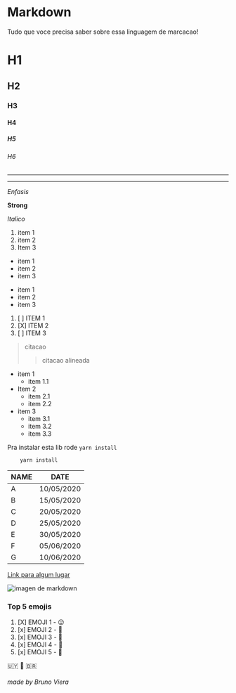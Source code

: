 # Markdown

Tudo que voce precisa saber sobre essa linguagem de marcacao!

<!-- HEADERS -->

# H1
## H2
### H3
#### H4
##### H5
###### H6

<!-- DIVIDERS -->
--- 
***

<!-- ENFASIS -->
*Enfasis*

<!-- STRONG -->
**Strong**

<!-- ITALICO -->
_Italico_

<!-- LISTA ORDENADA -->
1. item 1
1. item 2
1. Item 3

<!-- LISTA NO ORDENADA 1 -->
* item 1
* item 2
* item 3

<!-- LISTA NO ORDENADA 2 -->
- item 1
- item 2
- item 3
  
<!-- LISTA CON CHECKBOX -->
1. [ ] ITEM 1
2. [X] ITEM 2
3. [ ] ITEM 3
   <!-- para seleccionar un item de la checkbox hay que poner una "x" -->

<!-- CITACION -->
> citacao
> > citacao alineada

<!-- EJEMPLO DE LISTAS ALINEADAS -->
- item 1
  - item 1.1
- Item 2
  - item 2.1
  - item 2.2
- item 3
  - item 3.1
  - item 3.2
  - item 3.3

<!-- INLINE CODE -->

Pra instalar esta lib rode `yarn install`

<!-- CODE BLOCK -->

```bash
    yarn install
```

<!-- TABLES -->
| NAME | DATE       |
| ---- | ----       |
| A    | 10/05/2020 |
| B    | 15/05/2020 |
| C    | 20/05/2020 |
| D    | 25/05/2020 |
| E    | 30/05/2020 |
| F    | 05/06/2020 |
| G    | 10/06/2020 |

[Link para algum lugar](http://github.com "Github")

![imagen de markdown](https://encrypted-tbn0.gstatic.com/images?q=tbn:ANd9GcTsTfXwY_1HFsyuMhX0ajaCCv_ZsKlUb9k0kA&s)

<!-- EMOJIS -->
### Top 5 emojis
1. [X] EMOJI 1 - 😛
2. [x] EMOJI 2 - 🤠
3. [x] EMOJI 3 - 🤡
4. [x] EMOJI 4 - 🤌
5. [x] EMOJI 5 - 💯

:uruguay: 🤝 :brazil:



###### made by Bruno Viera